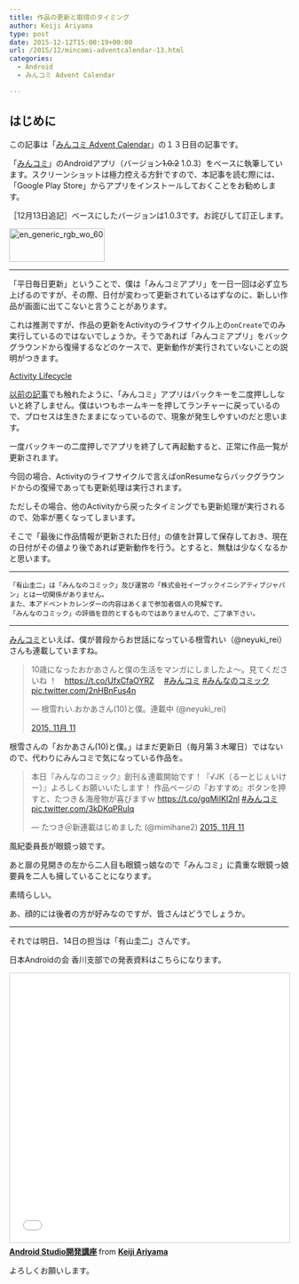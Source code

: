 ```yaml
---
title: 作品の更新と取得のタイミング
author: Keiji Ariyama
type: post
date: 2015-12-12T15:00:19+00:00
url: /2015/12/mincomi-adventcalendar-13.html
categories:
  - Android
  - みんコミ Advent Calendar

---
```

## はじめに

この記事は「[みんコミ Advent Calendar][1]」の１３日目の記事です。

「[みんコミ][2]」のAndroidアプリ（バージョン<s>1.0.2</s> 1.0.3）をベースに執筆しています。スクリーンショットは極力控える方針ですので、本記事を読む際には、「Google Play Store」からアプリをインストールしておくことをお勧めします。

［12月13日追記］ベースにしたバージョンは1.0.3です。お詫びして訂正します。

[<img src="https://blog.keiji.dev/wp-content/uploads/2015/12/en_generic_rgb_wo_60.png" alt="en_generic_rgb_wo_60" width="172" height="60" class="aligncenter size-full wp-image-672" />][3]

<!--more-->

* * *

「平日毎日更新」ということで、僕は「みんコミアプリ」を一日一回は必ず立ち上げるのですが、その際、日付が変わって更新されているはずなのに、新しい作品が画面に出てこないと言うことがあります。

これは推測ですが、作品の更新をActivityのライフサイクル上の`onCreate`でのみ実行しているのではないでしょうか。そうであれば「みんコミアプリ」をバックグラウンドから復帰するなどのケースで、更新動作が実行されていないことの説明がつきます。

[Activity Lifecycle][4]

[以前の記事][5]でも触れたように、「みんコミ」アプリはバックキーを二度押ししないと終了しません。僕はいつもホームキーを押してランチャーに戻っているので、プロセスは生きたままになっているので、現象が発生しやすいのだと思います。

一度バックキーの二度押しでアプリを終了して再起動すると、正常に作品一覧が更新されます。

今回の場合、Activityのライフサイクルで言えばonResumeならバックグラウンドからの復帰であっても更新処理は実行されます。

ただしその場合、他のActivityから戻ったタイミングでも更新処理が実行されるので、効率が悪くなってしまいます。

そこで「最後に作品情報が更新された日付」の値を計算して保存しておき、現在の日付がその値より後であれば更新動作を行う。とすると、無駄は少なくなるかと思います。

* * *

    「有山圭二」は「みんなのコミック」及び運営の「株式会社イーブックイニシアティブジャパン」とは一切関係がありません。
    また、本アドベントカレンダーの内容はあくまで参加者個人の見解です。
    「みんなのコミック」の評価を目的とするものではありませんので、ご了承下さい。
    

* * *

[みんコミ][2]といえば、僕が普段からお世話になっている根雪れい（@neyuki_rei）さんも連載していますね。

<blockquote class="twitter-tweet" lang="ja">
  <p lang="ja" dir="ltr">
    10歳になったおかあさんと僕の生活をマンガにしましたよ～。見てくださいね ！　<a href="https://t.co/UfxCfaOYRZ">https://t.co/UfxCfaOYRZ</a>　 <a href="https://twitter.com/hashtag/%E3%81%BF%E3%82%93%E3%82%B3%E3%83%9F?src=hash">#みんコミ</a> <a href="https://twitter.com/hashtag/%E3%81%BF%E3%82%93%E3%81%AA%E3%81%AE%E3%82%B3%E3%83%9F%E3%83%83%E3%82%AF?src=hash">#みんなのコミック</a> <a href="https://t.co/2nHBnFus4n">pic.twitter.com/2nHBnFus4n</a>
  </p>
  
  <p>
    — 根雪れい.おかあさん(10)と僕。連載中 (@neyuki_rei)
  </p>
  
  <p>
    <a href="https://twitter.com/neyuki_rei/status/664369017038110720">2015, 11月 11</a>
  </p>
</blockquote>

根雪さんの「おかあさん(10)と僕。」はまだ更新日（毎月第３木曜日）ではないので、代わりにみんコミで気になっている作品を。

<blockquote class="twitter-tweet" lang="ja">
  <p lang="ja" dir="ltr">
    本日『みんなのコミック』創刊＆連載開始です！『√JK（るーとじぇいけー）』よろしくお願いいたします！&#10;作品ページの『おすすめ』ボタンを押すと、たつき＆海産物が喜びますｗ&#10;<a href="https://t.co/gqMiIKI2nl">https://t.co/gqMiIKI2nl</a> <a href="https://twitter.com/hashtag/%E3%81%BF%E3%82%93%E3%82%B3%E3%83%9F?src=hash">#みんコミ</a> <a href="https://t.co/3kDKqPRuIq">pic.twitter.com/3kDKqPRuIq</a>
  </p>
  
  <p>
    &mdash; たつき＠新連載はじめました (@mimihane2) <a href="https://twitter.com/mimihane2/status/664369930020585472">2015, 11月 11</a>
  </p>
</blockquote>

風紀委員長が眼鏡っ娘です。
  
あと扉の見開きの左から二人目も眼鏡っ娘なので「みんコミ」に貴重な眼鏡っ娘要員を二人も擁していることになります。

素晴らしい。

あ、顔的には後者の方が好みなのですが、皆さんはどうでしょうか。

* * *

それでは明日、14日の担当は「有山圭二」さんです。

日本Androidの会 香川支部での発表資料はこちらになります。

 <iframe src="//www.slideshare.net/slideshow/embed_code/key/3hQZ48yQLaSkDm" width="595" height="485" frameborder="0" marginwidth="0" marginheight="0" scrolling="no" style="border:1px solid #CCC; border-width:1px; margin-bottom:5px; max-width: 100%;" allowfullscreen></iframe>

<div style="margin-bottom:5px">
  <strong> <a href="//www.slideshare.net/keijiariyama/android-studio-56078096" title="Android Studio開発講座" target="_blank">Android Studio開発講座</a> </strong> from <strong><a href="//www.slideshare.net/keijiariyama" target="_blank">Keiji Ariyama</a></strong>
</div>

よろしくお願いします。

 [1]: http://qiita.com/advent-calendar/2015/mincomi
 [2]: https://www.mincomi.jp
 [3]: https://play.google.com/store/apps/details?id=jp.ebookjapan.mincomi&hl=ja
 [4]: http://developer.android.com/intl/ja/reference/android/app/Activity.html#ActivityLifecycle
 [5]: https://blog.keiji.dev/2015/12/mincomi-adventcalendar-6.html